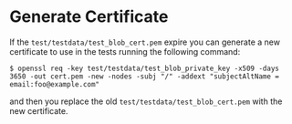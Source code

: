 # Generate Certificate

If the `test/testdata/test_blob_cert.pem` expire you can generate a new certificate to use in the tests running the
following command:

```shell
$ openssl req -key test/testdata/test_blob_private_key -x509 -days 3650 -out cert.pem -new -nodes -subj "/" -addext "subjectAltName = email:foo@example.com"
```

and then you replace the old `test/testdata/test_blob_cert.pem` with the new certificate.

